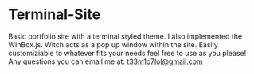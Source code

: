 # Terminal-Site
Basic portfolio site with a terminal styled theme. I also implemented the WinBox.js. Witch acts as a pop up window within the site.
Easily customiziable to whatever fits your needs feel free to use as you please!
Any questions you can email me at: t33m1o7lol@gmail.com
